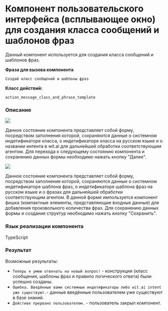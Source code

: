 # Компонент пользовательского интерфейса (всплывающее окно) для создания класса сообщений и шаблонов фраз

Данный компонент используется для создания класса сообщений и шаблонов фраз.

**Фраза для вызова компонента**

`Создай класс сообщений и шаблоны фраз`

**Класс действий:**

`action_message_class_and_phrase_template`

### Описание

<img src="../images/messageClassAndPhraseTemplatePopup1.png"></img>

Данное состояние компонента представляет собой форму, посредством заполнения которой, сохраняются данные о системном индетификаторе класса, о индетификаторе класса на русском языке и о названии интента в wit.ai для дальнейшей обработки соответствующим агентом. Для перехода к следующему состоянию компонента и сохранению данных формы необходимо нажать кнопку "Далее".

<img src="../images/messageClassAndPhraseTemplatePopup2.png"></img>

Данное состояние компонента представляет собой форму, посредством заполнения которой, сохраняются данные о системном индетификаторе шаблона фраз, о индетификаторе шаблона фраз на русском языке и о фразах для дальнейшей обработки соответствующим агентом. В данной форме импользуется компонент фишка (компактные элементы, представляющие входные данные) для добавления произвольного количества фраз. Для сохранению данных формы и создания структур необходимо нажать кнопку "Сохранить".

### Язык реализации компонента

TypeScript

### Результат

Возможные результаты:

* `Теперь я умею отвечать на новый вопрос!` - конструкции (класс сообщения, шаблоны фраз и правило логического ответа) были успешно созданы.
* `Ошибка. Введённые вами системные индетификаторы либо wit.ai intent уже существуют.`- данные введённые пользователем уже существуют в базе знаний.
* `Дейстиве прервано пользователем.` - пользователь закрыл компонент.

